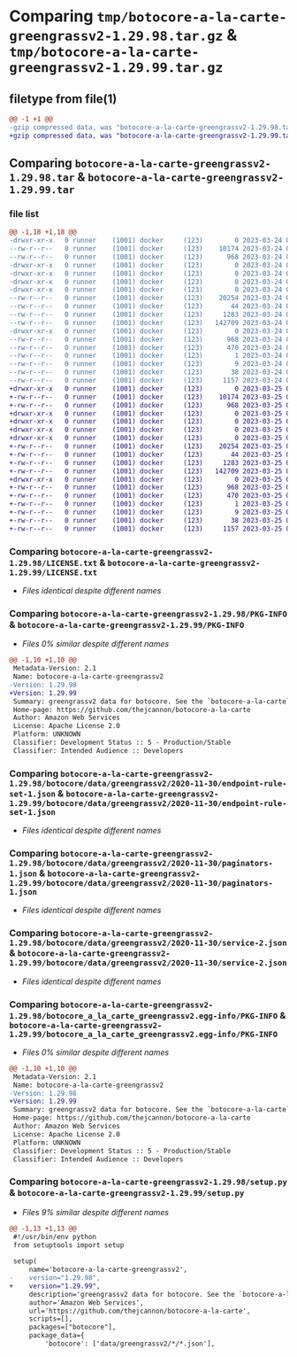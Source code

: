 # Comparing `tmp/botocore-a-la-carte-greengrassv2-1.29.98.tar.gz` & `tmp/botocore-a-la-carte-greengrassv2-1.29.99.tar.gz`

## filetype from file(1)

```diff
@@ -1 +1 @@
-gzip compressed data, was "botocore-a-la-carte-greengrassv2-1.29.98.tar", last modified: Fri Mar 24 01:24:14 2023, max compression
+gzip compressed data, was "botocore-a-la-carte-greengrassv2-1.29.99.tar", last modified: Sat Mar 25 01:22:35 2023, max compression
```

## Comparing `botocore-a-la-carte-greengrassv2-1.29.98.tar` & `botocore-a-la-carte-greengrassv2-1.29.99.tar`

### file list

```diff
@@ -1,18 +1,18 @@
-drwxr-xr-x   0 runner    (1001) docker     (123)        0 2023-03-24 01:24:14.925898 botocore-a-la-carte-greengrassv2-1.29.98/
--rw-r--r--   0 runner    (1001) docker     (123)    10174 2023-03-24 01:24:14.000000 botocore-a-la-carte-greengrassv2-1.29.98/LICENSE.txt
--rw-r--r--   0 runner    (1001) docker     (123)      968 2023-03-24 01:24:14.925898 botocore-a-la-carte-greengrassv2-1.29.98/PKG-INFO
-drwxr-xr-x   0 runner    (1001) docker     (123)        0 2023-03-24 01:24:14.921898 botocore-a-la-carte-greengrassv2-1.29.98/botocore/
-drwxr-xr-x   0 runner    (1001) docker     (123)        0 2023-03-24 01:24:14.921898 botocore-a-la-carte-greengrassv2-1.29.98/botocore/data/
-drwxr-xr-x   0 runner    (1001) docker     (123)        0 2023-03-24 01:24:14.921898 botocore-a-la-carte-greengrassv2-1.29.98/botocore/data/greengrassv2/
-drwxr-xr-x   0 runner    (1001) docker     (123)        0 2023-03-24 01:24:14.925898 botocore-a-la-carte-greengrassv2-1.29.98/botocore/data/greengrassv2/2020-11-30/
--rw-r--r--   0 runner    (1001) docker     (123)    20254 2023-03-24 01:23:57.000000 botocore-a-la-carte-greengrassv2-1.29.98/botocore/data/greengrassv2/2020-11-30/endpoint-rule-set-1.json
--rw-r--r--   0 runner    (1001) docker     (123)       44 2023-03-24 01:23:57.000000 botocore-a-la-carte-greengrassv2-1.29.98/botocore/data/greengrassv2/2020-11-30/examples-1.json
--rw-r--r--   0 runner    (1001) docker     (123)     1283 2023-03-24 01:23:57.000000 botocore-a-la-carte-greengrassv2-1.29.98/botocore/data/greengrassv2/2020-11-30/paginators-1.json
--rw-r--r--   0 runner    (1001) docker     (123)   142709 2023-03-24 01:23:57.000000 botocore-a-la-carte-greengrassv2-1.29.98/botocore/data/greengrassv2/2020-11-30/service-2.json
-drwxr-xr-x   0 runner    (1001) docker     (123)        0 2023-03-24 01:24:14.925898 botocore-a-la-carte-greengrassv2-1.29.98/botocore_a_la_carte_greengrassv2.egg-info/
--rw-r--r--   0 runner    (1001) docker     (123)      968 2023-03-24 01:24:14.000000 botocore-a-la-carte-greengrassv2-1.29.98/botocore_a_la_carte_greengrassv2.egg-info/PKG-INFO
--rw-r--r--   0 runner    (1001) docker     (123)      470 2023-03-24 01:24:14.000000 botocore-a-la-carte-greengrassv2-1.29.98/botocore_a_la_carte_greengrassv2.egg-info/SOURCES.txt
--rw-r--r--   0 runner    (1001) docker     (123)        1 2023-03-24 01:24:14.000000 botocore-a-la-carte-greengrassv2-1.29.98/botocore_a_la_carte_greengrassv2.egg-info/dependency_links.txt
--rw-r--r--   0 runner    (1001) docker     (123)        9 2023-03-24 01:24:14.000000 botocore-a-la-carte-greengrassv2-1.29.98/botocore_a_la_carte_greengrassv2.egg-info/top_level.txt
--rw-r--r--   0 runner    (1001) docker     (123)       38 2023-03-24 01:24:14.925898 botocore-a-la-carte-greengrassv2-1.29.98/setup.cfg
--rw-r--r--   0 runner    (1001) docker     (123)     1157 2023-03-24 01:24:14.000000 botocore-a-la-carte-greengrassv2-1.29.98/setup.py
+drwxr-xr-x   0 runner    (1001) docker     (123)        0 2023-03-25 01:22:35.319083 botocore-a-la-carte-greengrassv2-1.29.99/
+-rw-r--r--   0 runner    (1001) docker     (123)    10174 2023-03-25 01:22:35.000000 botocore-a-la-carte-greengrassv2-1.29.99/LICENSE.txt
+-rw-r--r--   0 runner    (1001) docker     (123)      968 2023-03-25 01:22:35.315083 botocore-a-la-carte-greengrassv2-1.29.99/PKG-INFO
+drwxr-xr-x   0 runner    (1001) docker     (123)        0 2023-03-25 01:22:35.311082 botocore-a-la-carte-greengrassv2-1.29.99/botocore/
+drwxr-xr-x   0 runner    (1001) docker     (123)        0 2023-03-25 01:22:35.311082 botocore-a-la-carte-greengrassv2-1.29.99/botocore/data/
+drwxr-xr-x   0 runner    (1001) docker     (123)        0 2023-03-25 01:22:35.311082 botocore-a-la-carte-greengrassv2-1.29.99/botocore/data/greengrassv2/
+drwxr-xr-x   0 runner    (1001) docker     (123)        0 2023-03-25 01:22:35.315083 botocore-a-la-carte-greengrassv2-1.29.99/botocore/data/greengrassv2/2020-11-30/
+-rw-r--r--   0 runner    (1001) docker     (123)    20254 2023-03-25 01:22:12.000000 botocore-a-la-carte-greengrassv2-1.29.99/botocore/data/greengrassv2/2020-11-30/endpoint-rule-set-1.json
+-rw-r--r--   0 runner    (1001) docker     (123)       44 2023-03-25 01:22:12.000000 botocore-a-la-carte-greengrassv2-1.29.99/botocore/data/greengrassv2/2020-11-30/examples-1.json
+-rw-r--r--   0 runner    (1001) docker     (123)     1283 2023-03-25 01:22:12.000000 botocore-a-la-carte-greengrassv2-1.29.99/botocore/data/greengrassv2/2020-11-30/paginators-1.json
+-rw-r--r--   0 runner    (1001) docker     (123)   142709 2023-03-25 01:22:12.000000 botocore-a-la-carte-greengrassv2-1.29.99/botocore/data/greengrassv2/2020-11-30/service-2.json
+drwxr-xr-x   0 runner    (1001) docker     (123)        0 2023-03-25 01:22:35.315083 botocore-a-la-carte-greengrassv2-1.29.99/botocore_a_la_carte_greengrassv2.egg-info/
+-rw-r--r--   0 runner    (1001) docker     (123)      968 2023-03-25 01:22:35.000000 botocore-a-la-carte-greengrassv2-1.29.99/botocore_a_la_carte_greengrassv2.egg-info/PKG-INFO
+-rw-r--r--   0 runner    (1001) docker     (123)      470 2023-03-25 01:22:35.000000 botocore-a-la-carte-greengrassv2-1.29.99/botocore_a_la_carte_greengrassv2.egg-info/SOURCES.txt
+-rw-r--r--   0 runner    (1001) docker     (123)        1 2023-03-25 01:22:35.000000 botocore-a-la-carte-greengrassv2-1.29.99/botocore_a_la_carte_greengrassv2.egg-info/dependency_links.txt
+-rw-r--r--   0 runner    (1001) docker     (123)        9 2023-03-25 01:22:35.000000 botocore-a-la-carte-greengrassv2-1.29.99/botocore_a_la_carte_greengrassv2.egg-info/top_level.txt
+-rw-r--r--   0 runner    (1001) docker     (123)       38 2023-03-25 01:22:35.319083 botocore-a-la-carte-greengrassv2-1.29.99/setup.cfg
+-rw-r--r--   0 runner    (1001) docker     (123)     1157 2023-03-25 01:22:35.000000 botocore-a-la-carte-greengrassv2-1.29.99/setup.py
```

### Comparing `botocore-a-la-carte-greengrassv2-1.29.98/LICENSE.txt` & `botocore-a-la-carte-greengrassv2-1.29.99/LICENSE.txt`

 * *Files identical despite different names*

### Comparing `botocore-a-la-carte-greengrassv2-1.29.98/PKG-INFO` & `botocore-a-la-carte-greengrassv2-1.29.99/PKG-INFO`

 * *Files 0% similar despite different names*

```diff
@@ -1,10 +1,10 @@
 Metadata-Version: 2.1
 Name: botocore-a-la-carte-greengrassv2
-Version: 1.29.98
+Version: 1.29.99
 Summary: greengrassv2 data for botocore. See the `botocore-a-la-carte` package for more info.
 Home-page: https://github.com/thejcannon/botocore-a-la-carte
 Author: Amazon Web Services
 License: Apache License 2.0
 Platform: UNKNOWN
 Classifier: Development Status :: 5 - Production/Stable
 Classifier: Intended Audience :: Developers
```

### Comparing `botocore-a-la-carte-greengrassv2-1.29.98/botocore/data/greengrassv2/2020-11-30/endpoint-rule-set-1.json` & `botocore-a-la-carte-greengrassv2-1.29.99/botocore/data/greengrassv2/2020-11-30/endpoint-rule-set-1.json`

 * *Files identical despite different names*

### Comparing `botocore-a-la-carte-greengrassv2-1.29.98/botocore/data/greengrassv2/2020-11-30/paginators-1.json` & `botocore-a-la-carte-greengrassv2-1.29.99/botocore/data/greengrassv2/2020-11-30/paginators-1.json`

 * *Files identical despite different names*

### Comparing `botocore-a-la-carte-greengrassv2-1.29.98/botocore/data/greengrassv2/2020-11-30/service-2.json` & `botocore-a-la-carte-greengrassv2-1.29.99/botocore/data/greengrassv2/2020-11-30/service-2.json`

 * *Files identical despite different names*

### Comparing `botocore-a-la-carte-greengrassv2-1.29.98/botocore_a_la_carte_greengrassv2.egg-info/PKG-INFO` & `botocore-a-la-carte-greengrassv2-1.29.99/botocore_a_la_carte_greengrassv2.egg-info/PKG-INFO`

 * *Files 0% similar despite different names*

```diff
@@ -1,10 +1,10 @@
 Metadata-Version: 2.1
 Name: botocore-a-la-carte-greengrassv2
-Version: 1.29.98
+Version: 1.29.99
 Summary: greengrassv2 data for botocore. See the `botocore-a-la-carte` package for more info.
 Home-page: https://github.com/thejcannon/botocore-a-la-carte
 Author: Amazon Web Services
 License: Apache License 2.0
 Platform: UNKNOWN
 Classifier: Development Status :: 5 - Production/Stable
 Classifier: Intended Audience :: Developers
```

### Comparing `botocore-a-la-carte-greengrassv2-1.29.98/setup.py` & `botocore-a-la-carte-greengrassv2-1.29.99/setup.py`

 * *Files 9% similar despite different names*

```diff
@@ -1,13 +1,13 @@
 #!/usr/bin/env python
 from setuptools import setup
 
 setup(
     name='botocore-a-la-carte-greengrassv2',
-    version="1.29.98",
+    version="1.29.99",
     description='greengrassv2 data for botocore. See the `botocore-a-la-carte` package for more info.',
     author='Amazon Web Services',
     url='https://github.com/thejcannon/botocore-a-la-carte',
     scripts=[],
     packages=["botocore"],
     package_data={
         'botocore': ['data/greengrassv2/*/*.json'],
```

